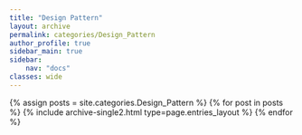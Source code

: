 ```yaml
---
title: "Design Pattern"
layout: archive
permalink: categories/Design_Pattern
author_profile: true
sidebar_main: true
sidebar:
    nav: "docs"
classes: wide
---
```


{% assign posts = site.categories.Design_Pattern %}
{% for post in posts %} {% include archive-single2.html type=page.entries_layout %} {% endfor %}